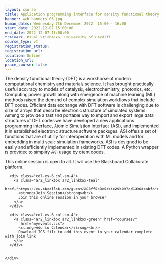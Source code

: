 ```yaml
---
layout: course
title: Application programming interface for density functional theory software
banner: web_banners_05.jpg
human_dates: Wednesday 7th December 2022  15:00 - 16:00 
start_date: 2022-12-07 15:00:00
end_date: 2022-12-07 16:00:00
trainers: Pavel Stishenko, University of Cardiff
course_type: vt
registration_status:
registration_url:
location: Online
location_url:
prace_course: false
---
```


The density functional theory (DFT) is a workhorse of modern computational chemistry and materials science. It has brought practically useful accuracy to models of catalysis, electrochemistry, photonics, etc. Computing power growth along with emergence of machine learning (ML) methods raised the demand of complex simulation workflows that include DFT codes. Efficient data exchange with DFT software is challenging due to size of arrays that describe electronic structure of simulated systems. Aiming to provide a fast and portable way to import and export large data structures of DFT codes we have developed a new applications programming interface, Atomic Simulation Interface (ASI), and implemented it in established electronic structure software packages. ASI offers a set of functions that are of utility for interoperation with ML models and for embedding in multi scale simulation frameworks. ASI is designed to be easily and efficiently implemented in existing DFT codes. A Python wrapper is provided to simplify ASI usage by client codes.


This online session is open to all. It will use the Blackboard Collaborate platform.



<section id="service">

  <div class="row ">	

      <div class="col-xs-6 col-sm-4">
        <a class="ar2_linkbox ar2_linkbox-teal" 
          href="https://eu.bbcollab.com/guest/283ff543e5db4c29b097ad1396dbabfa">
          <strong>Join Session</strong><br/>
          Join this online session in your browser
        </a>
      </div>

      <div class="col-xs-6 col-sm-4">
        <a class="ar2_linkbox ar2_linkbox-green" href="courses/"
           href="myevents.ics">
          <strong>Add to Calendar</strong><br/>
          Download ICS file to add this event to your calendar complete with join link
        </a>
      </div>

											
    </div>




<!--
<h2><a name="video">Video</a></h2>

<div>

<iframe title="Video"  width="560" height="315" src="https://www.youtube.com/embed/XXXXXXXXXXX" frameborder="0" allow="accelerometer; autoplay; encrypted-media; gyroscope; picture-in-picture" allowfullscreen></iframe>

</div>

-->

<!--

<section id="service">

    <div class="row ">	



      <div class="col-xs-6 col-sm-4">
        <a class="ar2_linkbox ar2_linkbox-teal" href="  ">
          <strong>Transcript</strong><br/>
          Download a transcript of the video audio
        </a>
      </div>



      <div class="col-xs-6 col-sm-4">
        <a class="ar2_linkbox ar2_linkbox-green" href="courses/"
           href="ARCHER2_Training_VT.pdf">
          <strong>Slides</strong><br/>
          Download pdf of the presentation.
        </a>
      </div>
										
    </div>

</section>
-->

